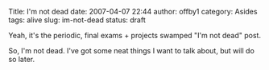 Title: I'm not dead
date: 2007-04-07 22:44
author: offby1
category: Asides
tags: alive
slug: im-not-dead
status: draft

Yeah, it's the periodic, final exams + projects swamped "I'm not dead" post.

So, I'm not dead. I've got some neat things I want to talk about, but will do so later.
